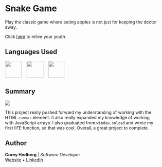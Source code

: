 # Snake Game

Play the classic game where eating apples is not just for keeping the doctor away.

Click [here](https://coreyhedberg.github.io/snake_game/) to relive your youth.

## Languages Used

<image src="readme_files/html.svg" width="55">&nbsp; &nbsp; <image src="readme_files/css.svg" width="55">&nbsp; &nbsp; <image src="readme_files/js.svg" width="55">

## Summary

<image src="readme_files/screenshot.gif">

This project really pushed forward my understanding of working with the HTML <code>canvas</code> element. It also really expanded my knowledge of working with JavaScript arrays. I also graduated from <code>window.onload</code> and wrote my first IIFE function, so that was cool. Overall, a great project to complete.

## Author

**Corey Hedberg** | _Software Developer_<br>
[Website](https://coreyhedberg.dev/) &bull; [LinkedIn](https://www.linkedin.com/in/coreyhedberg/)
